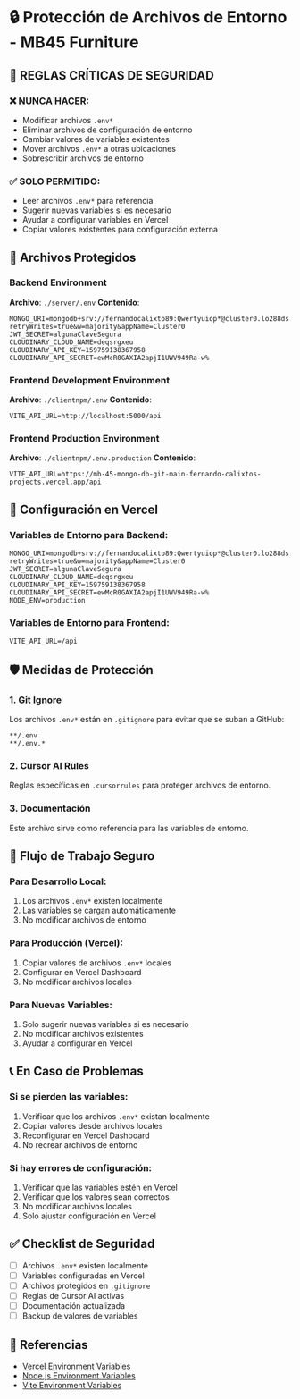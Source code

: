 # 🔒 Protección de Archivos de Entorno - MB45 Furniture

## 🚨 REGLAS CRÍTICAS DE SEGURIDAD

### ❌ NUNCA HACER:
- Modificar archivos `.env*`
- Eliminar archivos de configuración de entorno
- Cambiar valores de variables existentes
- Mover archivos `.env*` a otras ubicaciones
- Sobrescribir archivos de entorno

### ✅ SOLO PERMITIDO:
- Leer archivos `.env*` para referencia
- Sugerir nuevas variables si es necesario
- Ayudar a configurar variables en Vercel
- Copiar valores existentes para configuración externa

## 📁 Archivos Protegidos

### Backend Environment
**Archivo**: `./server/.env`
**Contenido**:
```env
MONGO_URI=mongodb+srv://fernandocalixto89:Qwertyuiop*@cluster0.lo288ds.mongodb.net/miapp?retryWrites=true&w=majority&appName=Cluster0
JWT_SECRET=algunaClaveSegura
CLOUDINARY_CLOUD_NAME=deqsrgxeu
CLOUDINARY_API_KEY=159759138367958
CLOUDINARY_API_SECRET=ewMcR0GAXIA2apjI1UWV949Ra-w%
```

### Frontend Development Environment
**Archivo**: `./clientnpm/.env`
**Contenido**:
```env
VITE_API_URL=http://localhost:5000/api
```

### Frontend Production Environment
**Archivo**: `./clientnpm/.env.production`
**Contenido**:
```env
VITE_API_URL=https://mb-45-mongo-db-git-main-fernando-calixtos-projects.vercel.app/api
```

## 🔧 Configuración en Vercel

### Variables de Entorno para Backend:
```env
MONGO_URI=mongodb+srv://fernandocalixto89:Qwertyuiop*@cluster0.lo288ds.mongodb.net/miapp?retryWrites=true&w=majority&appName=Cluster0
JWT_SECRET=algunaClaveSegura
CLOUDINARY_CLOUD_NAME=deqsrgxeu
CLOUDINARY_API_KEY=159759138367958
CLOUDINARY_API_SECRET=ewMcR0GAXIA2apjI1UWV949Ra-w%
NODE_ENV=production
```

### Variables de Entorno para Frontend:
```env
VITE_API_URL=/api
```

## 🛡️ Medidas de Protección

### 1. Git Ignore
Los archivos `.env*` están en `.gitignore` para evitar que se suban a GitHub:
```
**/.env
**/.env.*
```

### 2. Cursor AI Rules
Reglas específicas en `.cursorrules` para proteger archivos de entorno.

### 3. Documentación
Este archivo sirve como referencia para las variables de entorno.

## 🔄 Flujo de Trabajo Seguro

### Para Desarrollo Local:
1. Los archivos `.env*` existen localmente
2. Las variables se cargan automáticamente
3. No modificar archivos de entorno

### Para Producción (Vercel):
1. Copiar valores de archivos `.env*` locales
2. Configurar en Vercel Dashboard
3. No modificar archivos locales

### Para Nuevas Variables:
1. Solo sugerir nuevas variables si es necesario
2. No modificar archivos existentes
3. Ayudar a configurar en Vercel

## 📞 En Caso de Problemas

### Si se pierden las variables:
1. Verificar que los archivos `.env*` existan localmente
2. Copiar valores desde archivos locales
3. Reconfigurar en Vercel Dashboard
4. No recrear archivos de entorno

### Si hay errores de configuración:
1. Verificar que las variables estén en Vercel
2. Verificar que los valores sean correctos
3. No modificar archivos locales
4. Solo ajustar configuración en Vercel

## ✅ Checklist de Seguridad

- [ ] Archivos `.env*` existen localmente
- [ ] Variables configuradas en Vercel
- [ ] Archivos protegidos en `.gitignore`
- [ ] Reglas de Cursor AI activas
- [ ] Documentación actualizada
- [ ] Backup de valores de variables

## 🔗 Referencias

- [Vercel Environment Variables](https://vercel.com/docs/projects/environment-variables)
- [Node.js Environment Variables](https://nodejs.org/api/process.html#processenv)
- [Vite Environment Variables](https://vitejs.dev/guide/env-and-mode.html) 